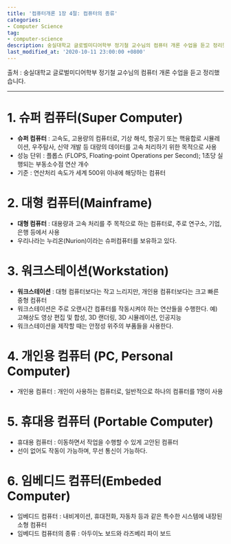 ```yaml
---
title: '컴퓨터개론 1장 4절: 컴퓨터의 종류'
categories:
- Computer Science
tag:
- computer-science
description: 숭실대학교 글로벌미디어학부 정기철 교수님의 컴퓨터 개론 수업을 듣고 정리했습니다.
last_modified_at: '2020-10-11 23:00:00 +0800'
---
```


출처 : 숭실대학교 글로벌미디어학부 정기철 교수님의 컴퓨터 개론 수업을 듣고 정리했습니다.

---
# 1. 슈퍼 컴퓨터(Super Computer)
- **슈퍼 컴퓨터** : 고속도, 고용량의 컴퓨터로, 기상 해석, 항공기 또는 핵융합로 시뮬레이션, 우주탐사, 신약 개발 등 대량의 데이터를 고속 처리하기 위한 목적으로 사용
- 성능 단위 :  플롭스 (FLOPS, Floating-point Operations per Second);
		    1초당 실행되는 부동소수점 연산 개수
- 기준 : 연산처리 속도가 세계 500위 이내에 해당하는 컴퓨터

# 2. 대형 컴퓨터(Mainframe)
- **대형 컴퓨터** : 대용량과 고속 처리를 주 목적으로 하는 컴퓨터로, 주로 연구소, 기업, 은행 등에서 사용
- 우리나라는  누리온(Nurion)이라는 슈퍼컴퓨터를 보유하고 있다.

# 3. 워크스테이션(Workstation)
- **워크스테이션** : 대형 컴퓨터보다는 작고 느리지만, 개인용 컴퓨터보다는 크고 빠른 중형 컴퓨터
- 워크스테이션은 주로 오랜시간 컴퓨터를 작동시켜야 하는 연산들을 수행한다.
  예) 고해상도 영상 편집 및 합성, 3D 랜더링, 3D 시뮬레이션, 인공지능
- 워크스테이션을 제작할 때는 안정성 위주의 부품들을 사용한다.

# 4. 개인용 컴퓨터 (PC, Personal Computer)
- 개인용 컴퓨터 : 개인이 사용하는 컴퓨터로, 일반적으로 하나의 컴퓨터를 1명이 사용

# 5. 휴대용 컴퓨터 (Portable Computer)
- 휴대용 컴퓨터 : 이동하면서 작업을 수행할 수 있게 고안된 컴퓨터
- 선이 없어도 작동이 가능하며, 무선 통신이 가능하다.

# 6. 임베디드 컴퓨터(Embeded Computer)
- 임베디드 컴퓨터 : 내비게이션, 휴대전화, 자동차 등과 같은 특수한 시스템에 내장된 소형 컴퓨터
- 임베디드 컴퓨터의 종류 : 아두이노 보드와 라즈베리 파이 보드